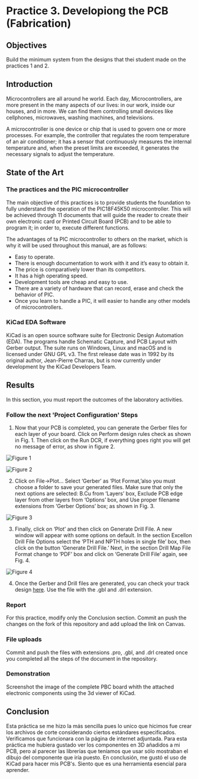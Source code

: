 # Practice 3. Developiong the PCB (Fabrication)

## Objectives

Build the minimum system from the designs that thei student made on the practices 1 and 2.

## Introduction

Microcontrollers are all around  he world. Each day, Microcontrollers, are more present in the many aspects of our lives: in our work, inside our houses, and in more. We can find them controlling small devices like cellphones, microwaves, washing machines, and televisions.

A microcontroller is one device or chip that is used to govern one or more processes. For example, the controller that regulates the room temperature of an air conditioner; it has a sensor that continuously measures the internal temperature and, when the preset limits are exceeded, it generates the necessary signals to adjust the temperature.

## State of the Art

### The practices and the PIC microcontroller

The main objective of this practices is to provide students the foundation to fully understand the operation of the PIC18F45K50 microcontroller. This will be achieved through 11 documents that will guide the reader to create their own electronic card or Printed Circuit Board (PCB) and to be able to program it; in order to, execute different functions.

The advantages of ta PIC microcontroller to others on the market, which is why it will be used throughout this manual, are as follows:

- Easy to operate.
- There is enough documentation to work with it and it’s easy to obtain it.
- The price is comparatively lower than its competitors.
- It has a high operating speed.
- Development tools are cheap and easy to use.
- There are a variety of hardware that can record, erase and check the behavior of PIC.
- Once you learn to handle a PIC, it will easier to handle any other models of microcontrollers.


### KiCad EDA Software

KiCad is an open source software suite for Electronic Design Automation (EDA). The programs handle Schematic Capture,
and PCB Layout with Gerber output. The suite runs on Windows, Linux and macOS and is licensed under GNU GPL v3. The
first release date was in 1992 by its original author, Jean-Pierre Charras, but is now currently under development by
the KiCad Developers Team. 

## Results

In this section, you must report the outcomes of the laboratory activities.

### Follow the next 'Project Configuration' Steps

1. Now that your PCB is completed, you can generate the Gerber files for each layer of your board. Click on Perform design rules check as shown in Fig. 1. Then click on the Run DCR, if everything goes right you will get no message of error, as show in figure 2.

![Figure 1](./img/fig1.png)

![Figure 2](./img/fig2.png)

2. Click on File→Plot... Select ‘Gerber’ as ‘Plot Format,’also you must choose a folder to save your generated files. Make sure that only the next options are selected: B.Cu from ‘Layers’ box, Exclude PCB edge layer from other layers from ‘Options’ box, and Use proper filename extensions from ‘Gerber Options’ box; as shown in Fig. 3.

![Figure 3](./img/fig3.png)

3. Finally, click on ‘Plot’ and then click on Generate Drill File. A new window will appear with some options on default. In the section Excellon Drill File Options select the ‘PTH and NPTH holes in single file’ box, then click on the button ‘Generate Drill File.’ Next, in the section Drill Map File Format change to ‘PDF’ box and click on ‘Generate Drill File’ again, see Fig. 4.

![Figure 4](./img/fig4.png)

4. Once the Gerber and Drill files are generated, you can check your track design [here](https://www.pcbgogo.com/GerberViewer.html). Use the file with the .gbl and .drl extension.

### Report
For this practice, modify only the Conclusion section. Commit an push the changes on the fork of this repository and add
upload the link on Canvas.

### File uploads
Commit and push the files with extensions .pro, .gbl, and .drl  created once you completed all the steps of the document in the repository.

### Demonstration
Screenshot the image of the complete PBC board whith the attached electronic components using the 3d viewer of KiCad.

## Conclusion

Esta práctica se me hizo la más sencilla pues lo unico que hicimos fue crear los archivos de corte considerando ciertos estándares especificados. Verificamos que funcionara con la página de internet adjuntada. Para esta práctica me hubiera gustado ver los componentes en 3D añadidos a mi PCB, pero al parecer las librerías que teníamos que usar sólo mostraban el dibujo del componente que iría puesto. En conclusión, me gustó el uso de KiCad para hacer mis PCB's. Siento que es una herramienta esencial para aprender.
